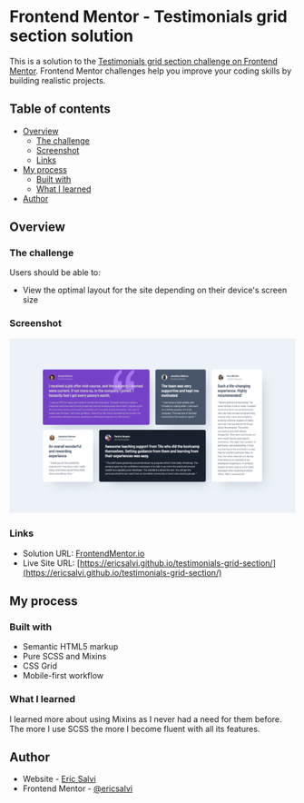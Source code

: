 # Frontend Mentor - Testimonials grid section solution

This is a solution to the [Testimonials grid section challenge on Frontend Mentor](https://www.frontendmentor.io/challenges/testimonials-grid-section-Nnw6J7Un7). Frontend Mentor challenges help you improve your coding skills by building realistic projects. 

## Table of contents

- [Overview](#overview)
  - [The challenge](#the-challenge)
  - [Screenshot](#screenshot)
  - [Links](#links)
- [My process](#my-process)
  - [Built with](#built-with)
  - [What I learned](#what-i-learned)
- [Author](#author)

## Overview

### The challenge

Users should be able to:

- View the optimal layout for the site depending on their device's screen size

### Screenshot

![](./design/desktop-solution.png)

### Links

- Solution URL: [FrontendMentor.io](https://www.frontendmentor.io/solutions/testimonial-grid-no-class-names-divs-or-spans-only-semantic-html-ExoIOuIULu)
- Live Site URL: [https://ericsalvi.github.io/testimonials-grid-section/](https://ericsalvi.github.io/testimonials-grid-section/)

## My process

### Built with

- Semantic HTML5 markup
- Pure SCSS and Mixins
- CSS Grid
- Mobile-first workflow

### What I learned

I learned more about using Mixins as I never had a need for them before. The more I use SCSS the more I become fluent with all its features. 

## Author

- Website - [Eric Salvi](https://github.com/ericsalvi)
- Frontend Mentor - [@ericsalvi](https://www.frontendmentor.io/profile/ericsalvi)

